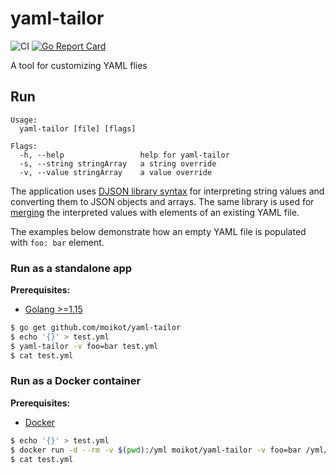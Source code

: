 # yaml-tailor
![CI](https://github.com/moikot/yaml-tailor/workflows/CI/badge.svg)
[![Go Report Card](https://goreportcard.com/badge/github.com/moikot/yaml-tailor)](https://goreportcard.com/report/github.com/moikot/yaml-tailor)

A tool for customizing YAML flies

## Run

```
Usage:
  yaml-tailor [file] [flags]

Flags:
  -h, --help                 help for yaml-tailor
  -s, --string stringArray   a string override
  -v, --value stringArray    a value override
```

The application uses [DJSON library syntax](https://github.com/moikot/djson#syntax) for interpreting string values and converting them to JSON objects and arrays. The same library
is used for [merging](https://github.com/moikot/djson#merging) the interpreted values with 
elements of an existing YAML file.

The examples below demonstrate how an empty YAML file is populated with `foo: bar` element. 

### Run as a standalone app

**Prerequisites:**
  * [Golang >=1.15](https://golang.org/doc/install)

```bash
$ go get github.com/moikot/yaml-tailor
$ echo '{}' > test.yml
$ yaml-tailor -v foo=bar test.yml
$ cat test.yml
```

### Run as a Docker container

**Prerequisites:**
  * [Docker](https://docs.docker.com/get-docker/)

```bash
$ echo '{}' > test.yml
$ docker run -d --rm -v $(pwd):/yml moikot/yaml-tailor -v foo=bar /yml/test.yml
$ cat test.yml
```
